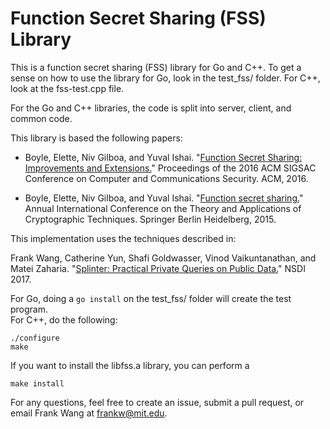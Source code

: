 # Function Secret Sharing (FSS) Library

This is a function secret sharing (FSS) library for Go and C++. To get a sense on how to use the library for Go, look in the test_fss/ folder. For C++, look at the fss-test.cpp file. 

For the Go and C++ libraries, the code is split into server, client, and common code.

This library is based the following papers:

- Boyle, Elette, Niv Gilboa, and Yuval Ishai. "[Function Secret Sharing: Improvements and Extensions.](https://pdfs.semanticscholar.org/6b3a/ea37625702e98e5033e1107403e319b4df01.pdf)" Proceedings of the 2016 ACM SIGSAC Conference on Computer and Communications Security. ACM, 2016.

- Boyle, Elette, Niv Gilboa, and Yuval Ishai. "[Function secret sharing.](https://cs.idc.ac.il/~elette/FunctionSecretSharing.pdf)" Annual International Conference on the Theory and Applications of Cryptographic Techniques. Springer Berlin Heidelberg, 2015. 

This implementation uses the techniques described in: 

Frank Wang, Catherine Yun, Shafi Goldwasser, Vinod Vaikuntanathan, and Matei Zaharia. "[Splinter: Practical Private Queries on Public Data.](https://frankwang.org/papers/wang-splinter.pdf)" NSDI 2017.

For Go, doing a `go install` on the test_fss/ folder will create the test program.  
For C++, do the following:

`./configure`  
`make`

If you want to install the libfss.a library, you can perform a

`make install`

For any questions, feel free to create an issue, submit a pull request, or email Frank Wang at frankw@mit.edu.
